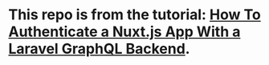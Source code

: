 
# This repo is from the tutorial: [How To Authenticate a Nuxt.js App With a Laravel GraphQL Backend](https://vorlume.com/nzesalem/stories/nuxtjs-auth-laravel-graphql-backend).
